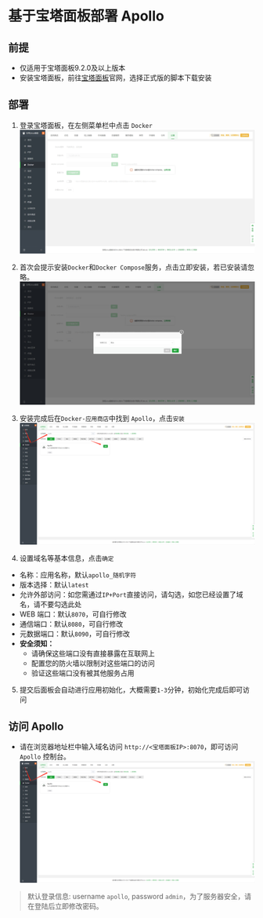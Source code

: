 # 基于宝塔面板部署 Apollo

## 前提

- 仅适用于宝塔面板9.2.0及以上版本
- 安装宝塔面板，前往[宝塔面板](https://www.bt.cn/new/index.html)官网，选择正式版的脚本下载安装

## 部署

1. 登录宝塔面板，在左侧菜单栏中点击 `Docker`
![Docker](../images/deployment/btpanel/docker-menu.png)

2. 首次会提示安装`Docker`和`Docker Compose`服务，点击立即安装，若已安装请忽略。
![安装环境](../images/deployment/btpanel/install-docker.png)

3. 安装完成后在`Docker-应用商店`中找到 `Apollo`，点击`安装`
![安装](../images/deployment/btpanel/search-apollo.png)

4. 设置域名等基本信息，点击`确定`
- 名称：应用名称，默认`apollo_随机字符`
- 版本选择：默认`latest`
- 允许外部访问：如您需通过`IP+Port`直接访问，请勾选，如您已经设置了域名，请不要勾选此处
- WEB 端口：默认`8070`，可自行修改
- 通信端口：默认`8080`，可自行修改
- 元数据端口：默认`8090`，可自行修改
- **安全须知：**
  - 请确保这些端口没有直接暴露在互联网上
  - 配置您的防火墙以限制对这些端口的访问
  - 验证这些端口没有被其他服务占用

5. 提交后面板会自动进行应用初始化，大概需要`1-3`分钟，初始化完成后即可访问



## 访问 Apollo
- 请在浏览器地址栏中输入域名访问 `http://<宝塔面板IP>:8070`，即可访问 `Apollo` 控制台。
![控制台](../images/deployment/btpanel/search-apollo.png)

> 默认登录信息: username `apollo`, password `admin`，为了服务器安全，请在登陆后立即修改密码。

